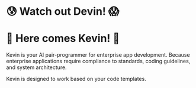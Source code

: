 # 😰 Watch out Devin! 😱
# 💪 Here comes Kevin! 🚀

Kevin is your AI pair-programmer for enterprise app development. Because enterprise applications
require compliance to standards, coding guidelines, and system architecture. 

Kevin is designed to work based on your code templates.
